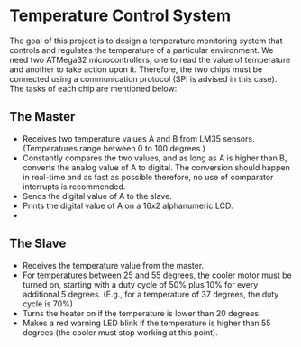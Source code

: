 # Temperature Control System
The goal of this project is to design a temperature monitoring system that controls and regulates the temperature of a particular environment.    We need two ATMega32 microcontrollers, one to read the value of temperature and another to take action upon it. Therefore, the two chips must be connected using a communication protocol (SPI is advised in this case). The tasks of each chip are mentioned below:

## The Master
- Receives two temperature values A and B from LM35 sensors. (Temperatures range between 0 to 100 degrees.)
- Constantly compares the two values, and as long as A is higher than B, converts the analog value of A to digital. The conversion should happen in real-time and as fast as possible therefore, no use of comparator interrupts is recommended.
- Sends the digital value of A to the slave.
- Prints the digital value of A on a 16x2 alphanumeric LCD.
- 
## The Slave
- Receives the temperature value from the master.
- For temperatures between 25 and 55 degrees, the cooler motor must be turned on, starting with a duty cycle of 50% plus 10% for every additional 5 degrees. (E.g., for a temperature of 37 degrees, the duty cycle is 70%)
- Turns the heater on if the temperature is lower than 20 degrees.
- Makes a red warning LED blink if the temperature is higher than 55 degrees (the cooler must stop working at this point).
